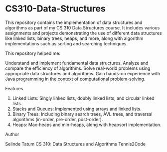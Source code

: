 # CS310-Data-Structures
This repository contains the implementation of data structures and algorithms as part of my CS 310 Data Structures course. It includes various assignments and projects demonstrating the use of different data structures like linked lists, binary trees, heaps, and more, along with algorithm implementations such as sorting and searching techniques.

This repository helped me:

Understand and implement fundamental data structures.
Analyze and compare the efficiency of algorithms.
Solve real-world problems using appropriate data structures and algorithms.
Gain hands-on experience with Java programming in the context of computational problem-solving.

Features

1. Linked Lists: Singly linked lists, doubly linked lists, and circular linked lists.
2. Stacks and Queues: Implemented using arrays and linked lists.
3. Binary Trees: Including binary search trees, AVL trees, and traversal algorithms (in-order, pre-order, post-order).
4. Heaps: Max-heaps and min-heaps, along with heapsort implementation.



Author

Selinde Tatum
CS 310: Data Structures and Algorithms
Tennis2Code

